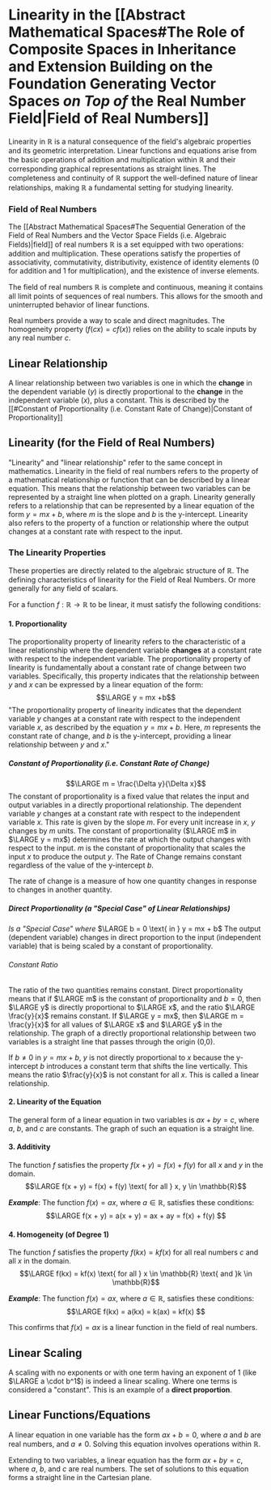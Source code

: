 # Linearity in the [[Abstract Mathematical Spaces#The Role of Composite Spaces in Inheritance and Extension Building on the Foundation Generating Vector Spaces *on Top of* the Real Number Field|Field of Real Numbers]]
Linearity in $\mathbb{R}$ is a natural consequence of the field's algebraic properties and its geometric interpretation. 
	Linear functions and equations arise from the basic operations of addition and multiplication within $\mathbb{R}$ and their corresponding graphical representations as straight lines. 
		The completeness and continuity of $\mathbb{R}$ support the well-defined nature of linear relationships, making $\mathbb{R}$ a fundamental setting for studying linearity.
### Field of Real Numbers
The [[Abstract Mathematical Spaces#The Sequential Generation of the Field of Real Numbers and the Vector Space Fields (i.e. Algebraic Fields)|field]] of real numbers $\mathbb{R}$ is a set equipped with two operations: addition and multiplication. 
	These operations satisfy the properties of associativity, commutativity, distributivity, existence of identity elements (0 for addition and 1 for multiplication), and the existence of inverse elements.

The field of real numbers $\mathbb{R}$ is complete and continuous, meaning it contains all limit points of sequences of real numbers. 
	This allows for the smooth and uninterrupted behavior of linear functions.

Real numbers provide a way to scale and direct magnitudes. 
	The homogeneity property ($f(cx) = cf(x)$) relies on the ability to scale inputs by any real number $c$.
## Linear Relationship
A linear relationship between two variables is one in which the **change** in the dependent variable ($y$) is directly proportional to the **change** in the independent variable ($x$), plus a constant.
	This is described by the [[#Constant of Proportionality (i.e. Constant Rate of Change)|Constant of Proportionality]]
## Linearity (for the Field of Real Numbers)
"Linearity" and "linear relationship" refer to the same concept in mathematics.
	Linearity in the field of real numbers refers to the property of a mathematical relationship or function that can be described by a linear equation.
		This means that the relationship between two variables can be represented by a straight line when plotted on a graph.
			Linearity generally refers to a relationship that can be represented by a linear equation of the form $y = mx + b$, where $m$ is the slope and $b$ is the y-intercept.
				Linearity also refers to the property of a function or relationship where the output changes at a constant rate with respect to the input.
### The Linearity Properties 
These properties are directly related to the algebraic structure of $\mathbb{R}$.
	The defining characteristics of linearity for the Field of Real Numbers.
		Or more generally for any field of scalars.

For a function $f: \mathbb{R} \to \mathbb{R}$ to be linear, it must satisfy the following conditions:
#### 1. Proportionality
The proportionality property of linearity refers to the characteristic of a linear relationship where the dependent variable **changes** at a constant rate with respect to the independent variable.
	The proportionality property of linearity is fundamentally about a constant rate of change between two variables.
		Specifically, this property indicates that the relationship between $y$ and $x$ can be expressed by a linear equation of the form:
$$\LARGE y = mx +b$$
"The proportionality property of linearity indicates that the dependent variable $y$ changes at a constant rate with respect to the independent variable $x$, as described by the equation $y=mx+b$. Here, $m$ represents the constant rate of change, and $b$ is the y-intercept, providing a linear relationship between $y$ and $x$."
##### Constant of Proportionality (i.e. Constant Rate of Change)
$$\LARGE m = \frac{\Delta y}{\Delta x}$$
The constant of proportionality is a fixed value that relates the input and output variables in a directly proportional relationship.
	The dependent variable $y$ changes at a constant rate with respect to the independent variable $x$. 
		This rate is given by the slope $m$. 
			For every unit increase in $x$, $y$ changes by $m$ units.
				The constant of proportionality ($\LARGE m$ in $\LARGE y = mx$) determines the rate at which the output changes with respect to the input.
					$m$ is the constant of proportionality that scales the input $x$ to produce the output $y$.
						The Rate of Change remains constant regardless of the value of the y-intercept $b$.

The rate of change is a measure of how one quantity changes in response to changes in another quantity. 
##### Direct Proportionality (a "Special Case" of Linear Relationships)
*Is a "Special Case" where* $\LARGE b = 0 \text{ in } y = mx + b$ 
	The output (dependent variable) changes in direct proportion to the input (independent variable) that is being scaled by a constant of proportionality.
###### Constant Ratio
The ratio of the two quantities remains constant. 
	Direct proportionality means that if $\LARGE m$ is the constant of proportionality and $b=0$, then $\LARGE y$ is directly proportional to $\LARGE x$, and the ratio $\LARGE \frac{y}{x}$ remains constant. 
		If $\LARGE y = mx$, then $\LARGE m = \frac{y}{x}$ for all values of $\LARGE x$ and $\LARGE y$ in the relationship.
			The graph of a directly proportional relationship between two variables is a straight line that passes through the origin (0,0).

If $b \neq 0 \text{ in } y=mx+b$, $y$ is not directly proportional to $x$ because the y-intercept $b$ introduces a constant term that shifts the line vertically.
	This means the ratio $\frac{y}{x}$​ is not constant for all $x$.
		This is called a linear relationship.
#### 2. Linearity of the Equation
The general form of a linear equation in two variables is $ax + by = c$, where $a$, $b$, and $c$ are constants.
	The graph of such an equation is a straight line.
#### 3. Additivity
The function $f$ satisfies the property $f(x + y) = f(x) + f(y)$ for all $x$ and $y$ in the domain.
$$\LARGE f(x + y) = f(x) + f(y) \text{ for all } x, y \in \mathbb{R}$$

***Example***: The function $f(x) = ax$, where $a \in \mathbb{R}$, satisfies these conditions:
$$\LARGE 
f(x + y) = a(x + y) = ax + ay = f(x) + f(y)
$$
#### 4. Homogeneity (of Degree 1)
The function $f$ satisfies the property $f(kx) = kf(x)$ for all real numbers $c$ and all $x$ in the domain.
$$\LARGE f(kx) = kf(x) \text{ for all } x \in \mathbb{R} \text{ and }k \in \mathbb{R}$$

***Example***: The function $f(x) = ax$, where $a \in \mathbb{R}$, satisfies these conditions:
$$\LARGE 
f(kx) = a(kx) = k(ax) = kf(x)
$$

This confirms that $f(x) = ax$ is a linear function in the field of real numbers.
## Linear Scaling
A scaling with no exponents or with one term having an exponent of 1 (like $\LARGE a \cdot b^1$) is indeed a linear scaling.
	Where  one terms is considered a "constant".
		This is an example of a **direct proportion**.
## Linear Functions/Equations
A linear equation in one variable has the form $ax + b = 0$, where $a$ and $b$ are real numbers, and $a \neq 0$.
	Solving this equation involves operations within $\mathbb{R}$.

Extending to two variables, a linear equation has the form $ax + by = c$, where $a$, $b$, and $c$ are real numbers.
	The set of solutions to this equation forms a straight line in the Cartesian plane.